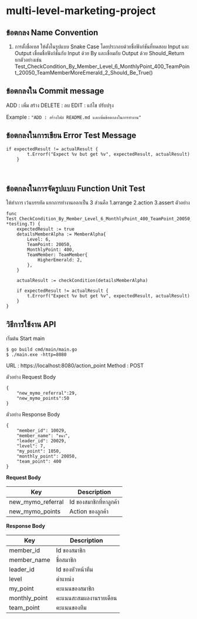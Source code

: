 # multi-level-marketing-project

## ข้อตกลง Name Convention
1. การตั้งชื่อเทส ให้ตั้งในรูปแบบ Snake Case โดยประกอบด้วยชื่อฟังก์ชันที่ทดสอบ Input และ Output
เชื่อมชื่อฟังก์ชันกับ Input ด้วย By และเชื่อมกับ Output ด้วย Should_Return <br>
ยกตัวอย่างเช่น Test_CheckCondition_By_Member_Level_6_MonthlyPoint_400_TeamPoint_20050_TeamMemberMoreEmerald_2_Should_Be_True()


## ข้อตกลงใน Commit message
ADD : เพิ่ม สร้าง
DELETE : ลบ
EDIT : แก้ไข ปรับปรุง

Example : `"ADD : สร้างไฟล์ README.md และเพิ่มข้อตกลงในการทำงาน"`

## ข้อตกลงในการเขียน Error Test Message

    if expectedResult != actualResult {
            t.Errorf("Expect %v but get %v", expectedResult, actualResult)
        }
    
## ข้อตกลงในการจัดรูปแบบ Function Unit Test
ให้ทำการ เว้นบรรทัด แยกการทำงานออกเป็น 3 ส่วนคือ 1.arrange 2.action 3.assert ตัวอย่าง

    func Test_CheckCondition_By_Member_Level_6_MonthlyPoint_400_TeamPoint_20050_TeamMemberMoreEmerald_2_Should_Be_True(t *testing.T) {
        expectedResult := true
        detailsMemberAlpha := MemberAlpha{
            Level: 6,
            TeamPoint: 20050,
            MonthlyPoint: 400,
            TeamMember: TeamMember{
                HigherEmerald: 2,
            },
        }

        actualResult := checkCondition(detailsMemberAlpha)
        
        if expectedResult != actualResult {
            t.Errorf("Expect %v but get %v", expectedResult, actualResult)
        }
    }

## วิธีการใช้งาน API
เริ่มต้น Start main

    $ go build cmd/main/main.go
    $ ./main.exe -http=8080

URL : https://localhost:8080/action_point
Method : POST

ตัวอย่าง Request Body

    {
        "new_mymo_referral":29,
        "new_mymo_points":50
    }

ตัวอย่าง Response Body

    {
        "member_id": 10029,
        "member_name": "ชนา",
        "leader_id": 20029,
        "level": 7,
        "my_point": 1050,
        "monthly_point": 20050,
        "team_point": 400
    }

**Request Body**

| Key | Description |
|--|--|
| new_mymo_referral | Id ของสมาชิกที่หาลูกค้า |
| new_mymo_points | Action ของลูกค้า |

**Response Body** 

| Key | Description |
|--|--|
| member_id | Id ของสมาชิก |
| member_name | ชื่อสมาชิก |
| leader_id | Id ของหัวหน้าทีม |
| level | ตำแหน่ง |
| my_point | คะแนนของสมาชิก |
| monthly_point | คะแนนสะสมผลงานรายเดือน |
| team_point | คะแนนของทีม |
